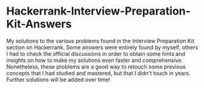 # Hackerrank-Interview-Preparation-Kit-Answers
My solutions to the various problems found in the Interview Preparation Kit section on Hackerrank. Some answers were entirely found by myself, others I had to check the official discussions in order to obtain some hints and insights on how to make my solutions even faster and comprehensive. Nonetheless, these problems are a good way to retouch some previous concepts that I had studied and mastered, but that I didn't touch in years.<br/>
Further solutions will be added over time!
